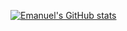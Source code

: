 [![Emanuel's GitHub stats](https://github-readme-stats.vercel.app/api?username=EmmanuelOlofintuyi)](https://github.com/anuraghazra/github-readme-stats)

